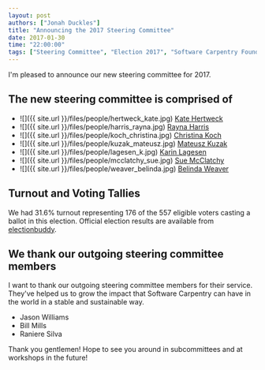 ```yaml
---
layout: post
authors: ["Jonah Duckles"]
title: "Announcing the 2017 Steering Committee"
date: 2017-01-30
time: "22:00:00"
tags: ["Steering Committee", "Election 2017", "Software Carpentry Foundation", "Software Carpentry"]
---
```


I'm pleased to announce our new steering committee for 2017.


## The new steering committee is comprised of

* ![]({{ site.url }}/files/people/hertweck_kate.jpg) [Kate Hertweck](https://software-carpentry.org/blog/2016/12/election-kate-hertweck.html)
* ![]({{ site.url }}/files/people/harris_rayna.jpg) [Rayna Harris](https://software-carpentry.org/blog/2016/12/steering-harris.html)
* ![]({{ site.url }}/files/people/koch_christina.jpg) [Christina Koch](https://software-carpentry.org/blog/2016/12/steering-ckoch.html)
* ![]({{ site.url }}/files/people/kuzak_mateusz.jpg) [Mateusz Kuzak](https://software-carpentry.org/blog/2016/12/election-mateusz-kuzak.html)
* ![]({{ site.url }}/files/people/lagesen_k.jpg) [Karin Lagesen](https://software-carpentry.org/blog/2016/12/lagesen.html)
* ![]({{ site.url }}/files/people/mcclatchy_sue.jpg) [Sue McClatchy](https://software-carpentry.org/blog/2016/12/election-sue-mcclatchy.html)
* ![]({{ site.url }}/files/people/weaver_belinda.jpg) [Belinda Weaver](https://software-carpentry.org/blog/2016/12/weaver-sc.html)

## Turnout and Voting Tallies

We had 31.6% turnout representing 176 of the 557 eligible voters casting a ballot in this election. Official election results are available from [electionbuddy](https://electionbuddy.com/elections/38135/results/ghpsxpygd).


## We thank our outgoing steering committee members

I want to thank our outgoing steering committee members for their service. They've helped us to grow the impact that Software Carpentry can have in the world in a stable and sustainable way.

 * Jason Williams
 * Bill Mills
 * Raniere Silva

Thank you gentlemen! Hope to see you around in subcommittees and at workshops in the future!
